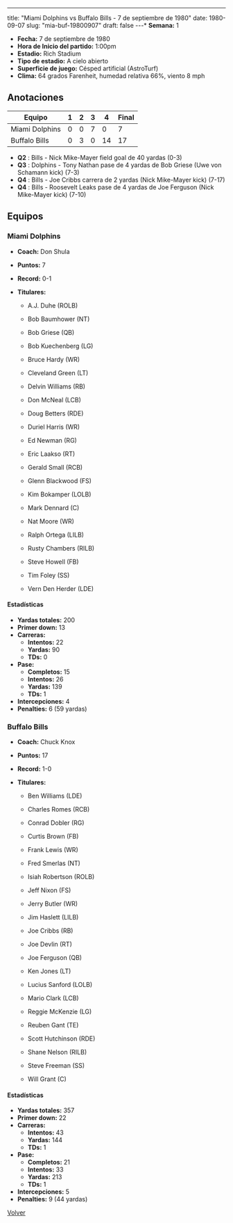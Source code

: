 ---
title: "Miami Dolphins vs Buffalo Bills - 7 de septiembre de 1980"
date: 1980-09-07
slug: "mia-buf-19800907"
draft: false
---* **Semana:** 1
* **Fecha:** 7 de septiembre de 1980
* **Hora de Inicio del partido:** 1:00pm
* **Estadio:** Rich Stadium
* **Tipo de estadio:** A cielo abierto
* **Superficie de juego:** Césped artificial (AstroTurf)
* **Clima:** 64 grados Farenheit, humedad relativa 66%, viento 8 mph




## Anotaciones
| Equipo | 1 | 2 | 3 | 4 | Final |
|--------|---|---|---|---|-------|
| Miami Dolphins  | 0 | 0 | 7 | 0  | 7 |
| Buffalo Bills  | 0 | 3 | 0 | 14  | 17 |
* **Q2** : Bills - Nick Mike-Mayer field goal de 40 yardas (0-3)
* **Q3** : Dolphins - Tony Nathan pase de 4 yardas de Bob Griese (Uwe von Schamann kick) (7-3)
* **Q4** : Bills - Joe Cribbs carrera de 2 yardas (Nick Mike-Mayer kick) (7-17)
* **Q4** : Bills - Roosevelt Leaks pase de 4 yardas de Joe Ferguson (Nick Mike-Mayer kick) (7-10)


## Equipos


### Miami Dolphins
* **Coach:** Don Shula
* **Puntos:** 7
* **Record:** 0-1
* **Titulares:** 

  * A.J. Duhe (ROLB) 

  * Bob Baumhower (NT) 

  * Bob Griese (QB) 

  * Bob Kuechenberg (LG) 

  * Bruce Hardy (WR) 

  * Cleveland Green (LT) 

  * Delvin Williams (RB) 

  * Don McNeal (LCB) 

  * Doug Betters (RDE) 

  * Duriel Harris (WR) 

  * Ed Newman (RG) 

  * Eric Laakso (RT) 

  * Gerald Small (RCB) 

  * Glenn Blackwood (FS) 

  * Kim Bokamper (LOLB) 

  * Mark Dennard (C) 

  * Nat Moore (WR) 

  * Ralph Ortega (LILB) 

  * Rusty Chambers (RILB) 

  * Steve Howell (FB) 

  * Tim Foley (SS) 

  * Vern Den Herder (LDE) 

#### Estadísticas
* **Yardas totales:** 200
* **Primer down:** 13
* **Carreras:**
  * **Intentos:** 22
  * **Yardas:** 90
  * **TDs:** 0
* **Pase:**
  * **Completos:** 15
  * **Intentos:** 26
  * **Yardas:** 139
  * **TDs:** 1
* **Intercepciones:** 4
* **Penalties:** 6 (59 yardas)

### Buffalo Bills
* **Coach:** Chuck Knox
* **Puntos:** 17
* **Record:** 1-0
* **Titulares:** 

  * Ben Williams (LDE) 

  * Charles Romes (RCB) 

  * Conrad Dobler (RG) 

  * Curtis Brown (FB) 

  * Frank Lewis (WR) 

  * Fred Smerlas (NT) 

  * Isiah Robertson (ROLB) 

  * Jeff Nixon (FS) 

  * Jerry Butler (WR) 

  * Jim Haslett (LILB) 

  * Joe Cribbs (RB) 

  * Joe Devlin (RT) 

  * Joe Ferguson (QB) 

  * Ken Jones (LT) 

  * Lucius Sanford (LOLB) 

  * Mario Clark (LCB) 

  * Reggie McKenzie (LG) 

  * Reuben Gant (TE) 

  * Scott Hutchinson (RDE) 

  * Shane Nelson (RILB) 

  * Steve Freeman (SS) 

  * Will Grant (C) 

#### Estadísticas
* **Yardas totales:** 357
* **Primer down:** 22
* **Carreras:**
  * **Intentos:** 43
  * **Yardas:** 144
  * **TDs:** 1
* **Pase:**
  * **Completos:** 21
  * **Intentos:** 33
  * **Yardas:** 213
  * **TDs:** 1
* **Intercepciones:** 5
* **Penalties:** 9 (44 yardas)


[Volver](/historia/1980)
